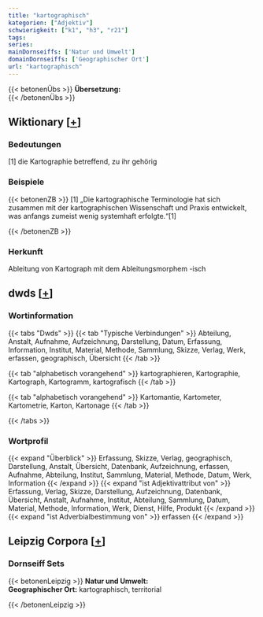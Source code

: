 ```yaml
---
title: "kartographisch"
kategorien: ["Adjektiv"]
schwierigkeit: ["k1", "h3", "r21"]
tags:
series:
mainDornseiffs: ['Natur und Umwelt']
domainDornseiffs: ['Geographischer Ort']
url: "kartographisch"
---
```


{{< betonenÜbs >}}
**Übersetzung:**  
{{< /betonenÜbs >}}

## Wiktionary [[+](https://de.wiktionary.org/wiki/kartographisch)]

### Bedeutungen
[1] die Kartographie betreffend, zu ihr gehörig  

### Beispiele
{{< betonenZB >}}
[1] „Die kartographische Terminologie hat sich zusammen mit der kartographischen Wissenschaft und Praxis entwickelt, was anfangs zumeist wenig systemhaft erfolgte.“[1]  

{{< /betonenZB >}}
### Herkunft
Ableitung von Kartograph mit dem Ableitungsmorphem -isch  



## dwds [[+](https://www.dwds.de/wb/kartographisch)]

### Wortinformation
{{< tabs "Dwds" >}}
{{< tab "Typische Verbindungen" >}}
Abteilung, Anstalt, Aufnahme, Aufzeichnung, Darstellung, Datum, Erfassung, Information, Institut, Material, Methode, Sammlung, Skizze, Verlag, Werk, erfassen, geographisch, Übersicht
{{< /tab >}}

{{< tab "alphabetisch vorangehend" >}}
kartographieren, Kartographie, Kartograph, Kartogramm, kartografisch
{{< /tab >}}

{{< tab "alphabetisch vorangehend" >}}
Kartomantie, Kartometer, Kartometrie, Karton, Kartonage
{{< /tab >}}

{{< /tabs >}}

### Wortprofil
{{< expand "Überblick" >}} Erfassung, Skizze, Verlag, geographisch, Darstellung, Anstalt, Übersicht, Datenbank, Aufzeichnung, erfassen, Aufnahme, Abteilung, Institut, Sammlung, Material, Methode, Datum, Werk, Information {{< /expand >}}
{{< expand "ist Adjektivattribut von" >}} Erfassung, Verlag, Skizze, Darstellung, Aufzeichnung, Datenbank, Übersicht, Anstalt, Aufnahme, Institut, Abteilung, Sammlung, Datum, Material, Methode, Information, Werk, Dienst, Hilfe, Produkt {{< /expand >}}
{{< expand "ist Adverbialbestimmung von" >}} erfassen {{< /expand >}}

## Leipzig Corpora [[+](https://corpora.uni-leipzig.de/en/res?word=kartographisch&corpusId=deu_newscrawl-public_2018)]

### Dornseiff Sets
{{< betonenLeipzig >}}
**Natur und Umwelt:**  
**Geographischer Ort:** kartographisch, territorial  

{{< /betonenLeipzig >}}
